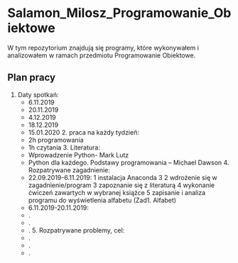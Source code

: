 # Salamon_Milosz_Programowanie_Obiektowe
W tym repozytorium znajdują się programy, które wykonywałem i analizowałem w ramach przedmiotu Programowanie Obiektowe.

## Plan pracy
   1. Daty spotkań:
        * 6.11.2019
        * 20.11.2019
        * 4.12.2019
        * 18.12.2019
        * 15.01.2020
    2. praca na każdy tydzień:
        * 2h programowania 
        * 1h czytania
    3. Literatura:
        * Wprowadzenie Python- Mark Lutz
        * Python dla każdego. Podstawy programowania – Michael Dawson
    4. Rozpatrywane zagadnienie:
        * 22.09.2019-6.11.2019: 
            1 instalacja Anaconda 3
            2 wdrożenie się w zagadnienie/program
            3 zapoznanie się z literaturą
            4 wykonanie ćwiczeń zawartych w wybranej książce
            5 zapisanie i analiza programu do wyświetlenia alfabetu (Zad1. Alfabet)
        * 6.11.2019-20.11.2019: 
        * .
        * .
        * .
    5. Rozpatrywane problemy, cel:
        * .
        * .
        * .
